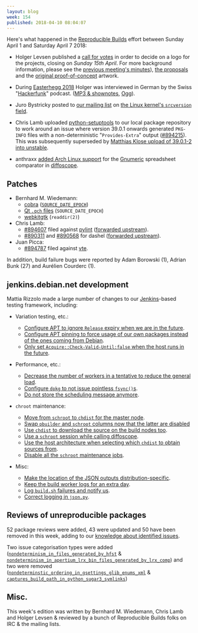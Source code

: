 ```yaml
---
layout: blog
week: 154
published: 2018-04-10 08:04:07
---
```


Here's what happened in the [Reproducible Builds](https://reproducible-builds.org) effort between Sunday April 1 and Saturday April 7 2018:

* Holger Levsen published a [call for votes](https://lists.reproducible-builds.org/pipermail/rb-general/2018-April/000848.html) in order to decide on a logo for the projects, closing on *Sunday 15th April*. For more background information, please see the [previous meeting's minutes](https://lists.reproducible-builds.org/pipermail/rb-general/2018-March/000839.html)), [the proposals](https://demo.identihub.co/project/r-b-logo-voting/) and the [original proof-of-concept](https://wiki.debian.org/ReproducibleBuilds/Logo) artwork.

* During [Easterhegg 2018](https://eh18.easterhegg.eu/) Holger was interviewed in German by the Swiss "[Hackerfunk](https://www.hackerfunk.ch/)" podcast. ([MP3 & shownotes](https://www.hackerfunk.ch/index.php?id=271), [Ogg](https://www.hackerfunk.ch/index.php?id=270)).

* Juro Bystricky posted to [our mailing list](https://lists.reproducible-builds.org/pipermail/rb-general/) on [the Linux kernel's `srcversion` field](https://lists.reproducible-builds.org/pipermail/rb-general/2018-April/000845.html).

* Chris Lamb uploaded [python-setuptools](39.0.1-1.0~reproducible1) to our local package repository to work around an issue where version 39.0.1 onwards generated `PKG-INFO` files with a non-deterministic "`Provides-Extra`" output ([#894215](https://bugs.debian.org/894215)). This was subsequently superseded by [Matthias Klose upload of 39.0.1-2 into unstable](https://tracker.debian.org/news/944926/accepted-python-setuptools-3901-2-source-into-unstable/).

* anthraxx [added Arch Linux support](https://anonscm.debian.org/git/reproducible/diffoscope.git/commit/?id=9e5b7f8) for the [Gnumeric](http://www.gnumeric.org/) spreadsheet comparator in [diffoscope](https://diffoscope.org).


Patches
-------

* Bernhard M. Wiedemann:
  * [cobra](https://github.com/spf13/cobra/pull/667) ([`SOURCE_DATE_EPOCH`](https://reproducible-builds.org/specs/source-date-epoch/))
  * [Qt `.qch` files](https://codereview.qt-project.org/203352) (`SOURCE_DATE_EPOCH`)
  * [webkitgtk](https://build.opensuse.org/request/show/593851) (`readdir(2)`)
* Chris Lamb:
    * [#894607](https://bugs.debian.org/894607) filed against [pylint](https://tracker.debian.org/pkg/pylint) ([forwarded upstream](https://github.com/PyCQA/pylint/pull/1989)).
    * [#890311](https://bugs.debian.org/890311) and [#890568](https://bugs.debian.org/890568) for dashel ([forwarded upstream](https://github.com/aseba-community/dashel/pull/42)).
* Juan Picca:
    * [#894787](https://bugs.debian.org/894787) filed against [vte](https://tracker.debian.org/pkg/vte).

In addition, build failure bugs were reported by Adam Borowski (1), Adrian Bunk (27) and Aurélien Courderc (1).


jenkins.debian.net development
------------------------------

Mattia Rizzolo made a large number of changes to our [Jenkins](https://jenkins.io/)-based testing framework, including:

- Variation testing, etc.:
    - [Configure APT to ignore `Release` expiry when we are in the future](https://anonscm.debian.org/git/qa/jenkins.debian.net.git/commit/?id=f3aba2a9).
    - [Configure APT pinning to force usage of our own packages instead of the ones coming from Debian](https://anonscm.debian.org/git/qa/jenkins.debian.net.git/commit/?id=6d75ff46).
    - [Only set `Acquire::Check-Valid-Until:false` when the host runs in the future](https://anonscm.debian.org/git/qa/jenkins.debian.net.git/commit/?id=a8ee5a00).

- Performance, etc.:
    - [Decrease the number of workers in a tentative to reduce the general load](https://anonscm.debian.org/git/qa/jenkins.debian.net.git/commit/?id=1d8394b6).
    - [Configure `dpkg` to not issue pointless `fsync()`s](https://anonscm.debian.org/git/qa/jenkins.debian.net.git/commit/?id=b89b4781).
    - [Do not store the scheduling message anymore](https://anonscm.debian.org/git/qa/jenkins.debian.net.git/commit/?id=fbe16ad8).

- `chroot` maintenance:
    - [Move from `schroot` to `chdist` for the master node](https://anonscm.debian.org/git/qa/jenkins.debian.net.git/commit/?id=b549df7d).
    - [Swap `pbuilder` and `schroot` columns now that the latter are disabled](https://anonscm.debian.org/git/qa/jenkins.debian.net.git/commit/?id=9603a272)
    - [Use `chdist` to download the source on the build nodes too](https://anonscm.debian.org/git/qa/jenkins.debian.net.git/commit/?id=de52cdaf).
    - [Use a `schroot` session while calling diffoscope](https://anonscm.debian.org/git/qa/jenkins.debian.net.git/commit/?id=40366224).
    - [Use the host architecture when selecting which `chdist` to obtain sources from](https://anonscm.debian.org/git/qa/jenkins.debian.net.git/commit/?id=d62b4253).
    - [Disable all the `schroot` maintenance jobs](https://anonscm.debian.org/git/qa/jenkins.debian.net.git/commit/?id=8912daf2).

- Misc:
    - [Make the location of the JSON outputs distribution-specific](https://anonscm.debian.org/git/qa/jenkins.debian.net.git/commit/?id=a678ef1d).
    - [Keep the build worker logs for an extra day](https://anonscm.debian.org/git/qa/jenkins.debian.net.git/commit/?id=df10b0d2).
    - [Log `build.sh` failures and notify us](https://anonscm.debian.org/git/qa/jenkins.debian.net.git/commit/?id=d6b5858d).
    - [Correct logging in `json.py`](https://anonscm.debian.org/git/qa/jenkins.debian.net.git/commit/?id=d94921d5).



Reviews of unreproducible packages
----------------------------------

52 package reviews were added, 43 were updated and 50 have been removed in this week, adding to our [knowledge about identified issues](https://tests.reproducible-builds.org/debian/index_issues.html).

Two issue categorisation types were added ([`nondeterminism_in_files_generated_by_hfst`](https://anonscm.debian.org/git/reproducible/notes.git/commit/?id=56cda31a) & [`nondeterminism_in_apertium_lrx_bin_files_generated_by_lrx_comp`](https://anonscm.debian.org/git/reproducible/notes.git/commit/?id=8413f233)) and two were removed ([`nondeterminstic_ordering_in_gsettings_glib_enums_xml`](https://anonscm.debian.org/git/reproducible/notes.git/commit/?id=40fd2f51) & [`captures_build_path_in_python_sugar3_symlinks`](https://anonscm.debian.org/git/reproducible/notes.git/commit/?id=28fc9436))


Misc.
-----

This week's edition was written by Bernhard M. Wiedemann, Chris Lamb and Holger Levsen & reviewed by a bunch of Reproducible Builds folks on IRC & the mailing lists.
